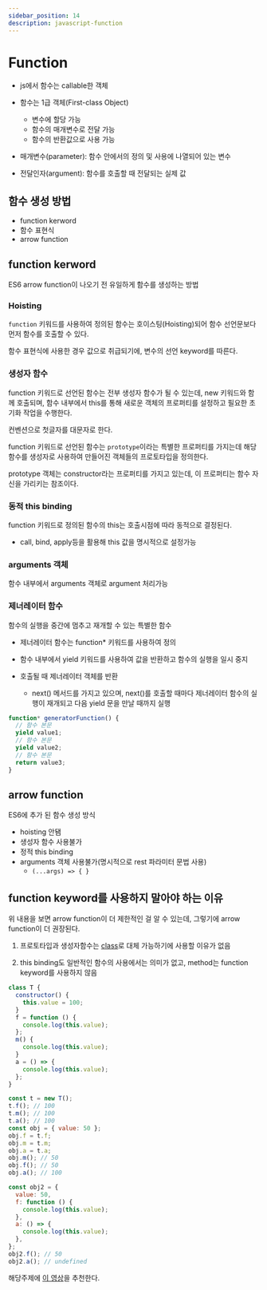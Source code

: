 ```yaml
---
sidebar_position: 14
description: javascript-function
---
```


# Function

- js에서 함수는 callable한 객체
- 함수는 1급 객체(First-class Object)

  - 변수에 할당 가능
  - 함수의 매개변수로 전달 가능
  - 함수의 반환값으로 사용 가능

- 매개변수(parameter): 함수 안에서의 정의 및 사용에 나열되어 있는 변수
- 전달인자(argument): 함수를 호출할 때 전달되는 실제 값

## 함수 생성 방법

- function kerword
- 함수 표현식
- arrow function

## function kerword

ES6 arrow function이 나오기 전 유일하게 함수를 생성하는 방법

### Hoisting

`function` 키워드를 사용하여 정의된 함수는 호이스팅(Hoisting)되어 함수 선언문보다 먼저 함수를 호출할 수 있다.

함수 표현식에 사용한 경우 값으로 취급되기에, 변수의 선언 keyword를 따른다.

### 생성자 함수

function 키워드로 선언된 함수는 전부 생성자 함수가 될 수 있는데, new 키워드와 함께 호출되며, 함수 내부에서 this를 통해 새로운 객체의 프로퍼티를 설정하고 필요한 초기화 작업을 수행한다.

컨벤션으로 첫글자를 대문자로 한다.

function 키워드로 선언된 함수는 `prototype`이라는 특별한 프로퍼티를 가지는데 해당 함수를 생성자로 사용하여 만들어진 객체들의 프로토타입을 정의한다.

prototype 객체는 constructor라는 프로퍼티를 가지고 있는데, 이 프로퍼티는 함수 자신을 가리키는 참조이다.

### 동적 this binding

function 키워드로 정의된 함수의 this는 호출시점에 따라 동적으로 결정된다.

- call, bind, apply등을 활용해 this 값을 명시적으로 설정가능

### arguments 객체

함수 내부에서 arguments 객체로 argument 처리가능

### 제너레이터 함수

함수의 실행을 중간에 멈추고 재개할 수 있는 특별한 함수

- 제너레이터 함수는 function\* 키워드를 사용하여 정의
- 함수 내부에서 yield 키워드를 사용하여 값을 반환하고 함수의 실행을 일시 중지
- 호출될 때 제너레이터 객체를 반환

  - next() 메서드를 가지고 있으며, next()를 호출할 때마다 제너레이터 함수의 실행이 재개되고 다음 yield 문을 만날 때까지 실행

```javascript
function* generatorFunction() {
  // 함수 본문
  yield value1;
  // 함수 본문
  yield value2;
  // 함수 본문
  return value3;
}
```

## arrow function

ES6에 추가 된 함수 생성 방식

- hoisting 안됌
- 생성자 함수 사용불가
- 정적 this binding
- arguments 객체 사용불가(명시적으로 rest 파라미터 문법 사용)
  - `(...args) => { }`

## function keyword를 사용하지 말아야 하는 이유

위 내용을 보면 arrow function이 더 제한적인 걸 알 수 있는데, 그렇기에 arrow function이 더 권장된다.

1. 프로토타입과 생성자함수는 [class](./class.md)로 대체 가능하기에 사용할 이유가 없음

2. this binding도 일반적인 함수의 사용에서는 의미가 없고, method는 function keyword를 사용하지 않음

```javascript
class T {
  constructor() {
    this.value = 100;
  }
  f = function () {
    console.log(this.value);
  };
  m() {
    console.log(this.value);
  }
  a = () => {
    console.log(this.value);
  };
}

const t = new T();
t.f(); // 100
t.m(); // 100
t.a(); // 100
const obj = { value: 50 };
obj.f = t.f;
obj.m = t.m;
obj.a = t.a;
obj.m(); // 50
obj.f(); // 50
obj.a(); // 100

const obj2 = {
  value: 50,
  f: function () {
    console.log(this.value);
  },
  a: () => {
    console.log(this.value);
  },
};
obj2.f(); // 50
obj2.a(); // undefined
```

해당주제에 [이 영상](https://www.youtube.com/watch?v=LPEwb5plEoU)을 추천한다.

